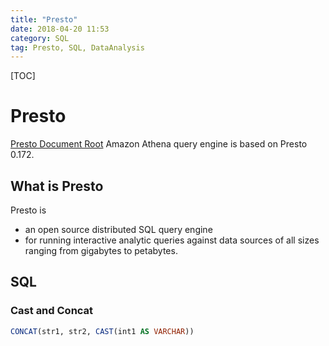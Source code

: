 ```yaml
---
title: "Presto"
date: 2018-04-20 11:53
category: SQL
tag: Presto, SQL, DataAnalysis
---
```


[TOC]
# Presto #
[Presto Document Root](https://prestodb.io/docs/current/)
Amazon Athena query engine is based on Presto 0.172.

## What is Presto ##

Presto is
* an open source distributed SQL query engine
* for running interactive analytic queries against data sources of all sizes ranging from gigabytes to petabytes.

## SQL ##

### Cast and Concat ###
```sql
CONCAT(str1, str2, CAST(int1 AS VARCHAR))
```
